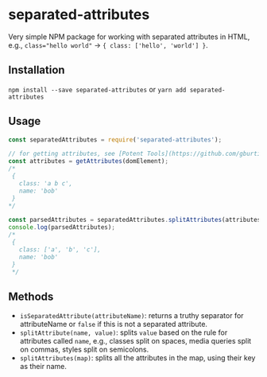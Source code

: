separated-attributes
====================

Very simple NPM package for working with separated attributes in HTML, e.g., `class="hello world"` -> `{ class: ['hello', 'world'] }`.

Installation
------------
`npm install --save separated-attributes`
or
`yarn add separated-attributes`

Usage
-----
```js
const separatedAttributes = require('separated-attributes');

// for getting attributes, see [Potent Tools](https://github.com/gburtini/Potent-Tools-for-XPath).
const attributes = getAttributes(domElement);
/*
 {
   class: 'a b c',
   name: 'bob'
 }
*/

const parsedAttributes = separatedAttributes.splitAttributes(attributes);
console.log(parsedAttributes);
/*
 {
   class: ['a', 'b', 'c'],
   name: 'bob'
 }
 */
 ```

Methods
-------
- `isSeparatedAttribute(attributeName)`: returns a truthy separator for attributeName or `false` if this is not a separated attribute.
- `splitAttribute(name, value)`: splits `value` based on the rule for attributes called `name`, e.g., classes split on spaces, media queries split on commas, styles split on semicolons.
- `splitAttributes(map)`: splits all the attributes in the map, using their key as their name.
